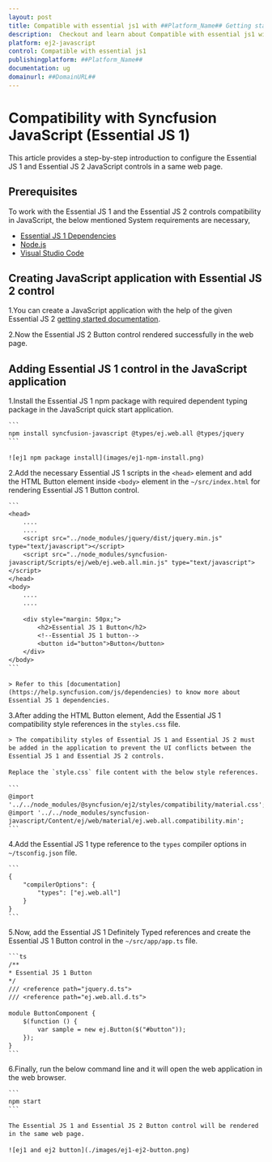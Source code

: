 ```yaml
---
layout: post
title: Compatible with essential js1 with ##Platform_Name## Getting started control | Syncfusion
description:  Checkout and learn about Compatible with essential js1 with ##Platform_Name## Getting started control of Syncfusion Essential JS 2 and more details.
platform: ej2-javascript
control: Compatible with essential js1 
publishingplatform: ##Platform_Name##
documentation: ug
domainurl: ##DomainURL##
---
```


# Compatibility with Syncfusion JavaScript (Essential JS 1)

This article provides a step-by-step introduction to configure the Essential JS 1 and Essential JS 2 JavaScript controls in a same web page.

## Prerequisites

To work with the Essential JS 1 and the Essential JS 2 controls compatibility in JavaScript, the below mentioned System requirements are necessary,

* [Essential JS 1 Dependencies](https://help.syncfusion.com/js/dependencies)
* [Node.js](https://nodejs.org/en/)
* [Visual Studio Code](https://code.visualstudio.com/)

## Creating JavaScript application with Essential JS 2 control

1.You can create a JavaScript application with the help of the given Essential JS 2 [getting started documentation](./quick-start/).

2.Now the Essential JS 2 Button control rendered successfully in the web page.

## Adding Essential JS 1 control in the JavaScript application

1.Install the Essential JS 1 npm package with required dependent typing package in the JavaScript quick start application.

    ```
    npm install syncfusion-javascript @types/ej.web.all @types/jquery
    ```

    ![ej1 npm package install](images/ej1-npm-install.png)

2.Add the necessary Essential JS 1 scripts in the `<head>` element and add the HTML Button element inside `<body>` element in the `~/src/index.html` for rendering Essential JS 1 Button control.

    ```
    <head>
        ....
        ....
        <script src="../node_modules/jquery/dist/jquery.min.js" type="text/javascript"></script>
        <script src="../node_modules/syncfusion-javascript/Scripts/ej/web/ej.web.all.min.js" type="text/javascript"></script>
    </head>
    <body>
        ....
        ....

        <div style="margin: 50px;">
            <h2>Essential JS 1 Button</h2>
            <!--Essential JS 1 button-->
            <button id="button">Button</button>
        </div>
    </body>
    ```

    > Refer to this [documentation](https://help.syncfusion.com/js/dependencies) to know more about Essential JS 1 dependencies.

3.After adding the HTML Button element, Add the Essential JS 1 compatibility style references in the `styles.css` file.

    > The compatibility styles of Essential JS 1 and Essential JS 2 must be added in the application to prevent the UI conflicts between the Essential JS 1 and Essential JS 2 controls.

    Replace the `style.css` file content with the below style references.

    ```
    @import '../../node_modules/@syncfusion/ej2/styles/compatibility/material.css';
    @import '../../node_modules/syncfusion-javascript/Content/ej/web/material/ej.web.all.compatibility.min';
    ```

4.Add the Essential JS 1 type reference to the `types` compiler options in `~/tsconfig.json` file.

    ```
    {
        "compilerOptions": {
            "types": ["ej.web.all"]
        }
    }
    ```

5.Now, add the Essential JS 1 Definitely Typed references and create the Essential JS 1 Button control in the `~/src/app/app.ts` file.

    ```ts
    /**
    * Essential JS 1 Button
    */
    /// <reference path="jquery.d.ts">
    /// <reference path="ej.web.all.d.ts">

    module ButtonComponent {
        $(function () {
            var sample = new ej.Button($("#button"));
        });
    }
    ```

6.Finally, run the below command line and it will open the web application in the web browser.

    ```
    npm start
    ```

    The Essential JS 1 and Essential JS 2 Button control will be rendered in the same web page.

    ![ej1 and ej2 button](./images/ej1-ej2-button.png)